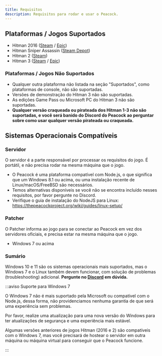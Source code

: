 ```yaml
---
title: Requisitos
description: Requisitos para rodar e usar o Peacock.
---
```


## Plataformas / Jogos Suportados

-   Hitman 2016 ([Steam](https://store.steampowered.com/app/236870/HITMAN/) / [Epic](https://www.epicgames.com/store/en-US/p/hitman))
-   Hitman Sniper Assassin ([Steam Depot](https://steamdb.info/app/783780/))
-   Hitman 2 ([Steam](https://store.steampowered.com/app/863550/HITMAN_2/))
-   Hitman 3 ([Steam](https://store.steampowered.com/app/1659040/HITMAN_3/) / [Epic](https://www.epicgames.com/store/en-US/p/hitman-3))

### Plataformas / Jogos Não Suportados

-   Qualquer outra plataforma não listada na seção "Suportados", como plataformas de console, não são suportadas.
-   Versões de demonstração do Hitman 3 não são suportadas.
-   As edições Game Pass ou Microsoft PC do Hitman 3 não são suportadas.
-   **Qualquer versão craqueada ou pirateada dos Hitman 1-3 não são suportadas, e você será banido do Discord do Peacock ao perguntar sobre como usar qualquer versão pirateada ou craqueada.**

## Sistemas Operacionais Compatíveis

### Servidor

O servidor é a parte responsável por processar os requisitos do jogo. É portátil, e não precisa rodar na mesma máquina que o jogo.

-   O Peacock é uma plataforma compatível com Node.js, o que significa que um Windows 8.1 ou acima, ou uma instalação recente de Linux/macOS/FreeBSD são necessários.
-   Temos alternativas disponíveis se você não se encontra incluído nesses requisitos, por favor pergunte no Discord.
-   Verifique o guia de instalação do NodeJS para Linux: https://thepeacockproject.org/wiki/guides/linux-setup/

### Patcher

O Patcher informa ao jogo para se conectar ao Peacock em vez dos servidores oficiais, e precisa estar na mesma máquina que o jogo.

-   Windows 7 ou acima

### Sumário

Windows 10 e 11 são os sistemas operacionais mais suportados, mas o Windows 7 e o Linux também devem funcionar, com solução de problemas (troubleshooting) adicional. **Pergunte no [Discord](https://thepeacockproject.org/discord) em dúvida.**

:::aviso Suporte para Windows 7

O Windows 7 não é mais suportado pela Microsoft ou compatível com o Node.js, dessa forma, não providenciamos nenhuma garantia de que será uma experiência sem problemas.

Por favor, realize uma atualização para uma nova versão do Windows para ter atualizações de segurança e uma experiência mais estável.

Algumas versões anteriores de jogos Hitman (2016 e 2) são compatíveis com o Windows 7, mas você precisará de hostear o servidor em outra máquina ou máquina virtual para conseguir que o Peacock funcione.

:::
